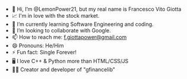 - 👋 Hi, I’m @LemonPower21, but my real name is Francesco Vito Giotta
- 📈 I'm in love with the stock market.
- 🌱 I’m currently learning Software Engineering and coding.
- 💞️ I’m looking to collaborate with Google.
- 📫 How to reach me: f.giottapower@gmail.com
- 😄 Pronouns: He/Him
- ⚡ Fun fact: Single Forever!
- 🖥️ I love C++ & Python more than HTML/CSS/JS
- 👨‍💻 Creator and developer of "gfinancelib"
<!---
LemonPower21/LemonPower21 is a ✨ special ✨ repository because its `README.md` (this file) appears on your GitHub profile.
You can click the Preview link to take a look at your changes.
--->
